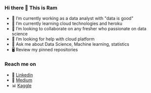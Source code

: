 ### Hi there 👋 This is Ram

- 🔭 I’m currently working as a data analyst with "data is good"
- 🌱 I’m currently learning cloud technologies and heroku
- 👯 I’m looking to collaborate on any fresher who passionate on data science 
- 🤔 I’m looking for help with cloud platform
- 💬 Ask me about Data Science, Machine learning, statistics
- 🖥️ Review my pinned repositories

### Reach me on
- 👨‍ [Linkedin](https://www.linkedin.com/in/ramakrishnan-thiyagu/)
- 📄 [Medium](https://ramakrishnanthiyagu10.medium.com/)
- 📊 [Kaggle](https://www.kaggle.com/ramakrishnanthiyagu)
